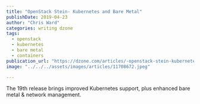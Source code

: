 ```yaml
---
title: "OpenStack Stein- Kubernetes and Bare Metal"
publishDate: 2019-04-23
author: "Chris Ward"
categories: writing dzone
tags: 
  - openstack
  - kubernetes
  - bare metal
  - containers
publication_url: "https://dzone.com/articles/-openstack-stein-kubernetes-and-bare-metal"
image: "../../../assets/images/articles/11708672.jpeg"

---
```

The 19th release brings improved Kubernetes support, plus enhanced bare metal & network management.

